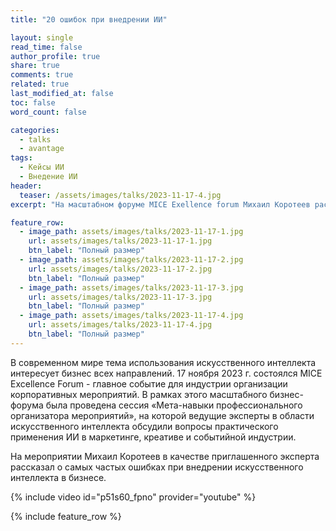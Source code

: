 ```yaml
---
title: "20 ошибок при внедрении ИИ"

layout: single
read_time: false
author_profile: true
share: true
comments: true
related: true
last_modified_at: false
toc: false
word_count: false

categories:
  - talks
  - avantage
tags:
  - Кейсы ИИ
  - Внедение ИИ
header:
  teaser: /assets/images/talks/2023-11-17-4.jpg
excerpt: "На масштабном форуме MICE Exellence forum Михаил Коротеев рассказал о типичных ошибках при внедрении систем искусственного интеллекта"

feature_row:
  - image_path: assets/images/talks/2023-11-17-1.jpg
    url: assets/images/talks/2023-11-17-1.jpg
    btn_label: "Полный размер"
  - image_path: assets/images/talks/2023-11-17-2.jpg
    url: assets/images/talks/2023-11-17-2.jpg
    btn_label: "Полный размер"
  - image_path: assets/images/talks/2023-11-17-3.jpg
    url: assets/images/talks/2023-11-17-3.jpg
    btn_label: "Полный размер"
  - image_path: assets/images/talks/2023-11-17-4.jpg
    url: assets/images/talks/2023-11-17-4.jpg
    btn_label: "Полный размер"
---
```


В современном мире тема использования искусственного интеллекта интересует бизнес всех направлений. 
17 ноября 2023 г. состоялся MICE Excellence Forum - главное событие для индустрии организации корпоративных мероприятий. В рамках этого масштабного бизнес-форума была проведена сессия «Мета-навыки профессионального организатора мероприятий», на которой ведущие эксперты в области искусственного интеллекта обсудили вопросы практического применения ИИ в маркетинге, креативе и событийной индустрии. 
 
На мероприятии Михаил Коротеев в качестве приглашенного эксперта рассказал о самых частых ошибках при внедрении искусственного интеллекта в бизнесе.

{% include video id="p51s60_fpno" provider="youtube" %}

{% include feature_row %} 
